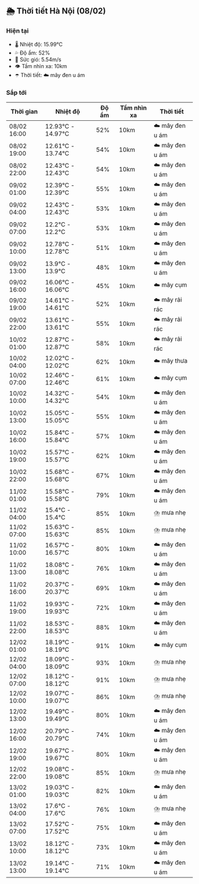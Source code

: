 ## 🌦️ Thời tiết Hà Nội (08/02)

### Hiện tại

- 🌡️ Nhiệt độ: 15.99℃
- 💦 Độ ẩm: 52%
- 💨 Sức gió: 5.54m/s
- 👁️ Tầm nhìn xa: 10km
- ☂️ Thời tiết: ☁️ mây đen u ám

### Sắp tới

| Thời gian | Nhiệt độ | Độ ẩm | Tầm nhìn xa | Thời tiết |
| --- | --- | --- | --- | --- |
| 08/02 16:00 | 12.93℃ - 14.97℃ | 52% | 10km | ☁️ mây đen u ám |
| 08/02 19:00 | 12.61℃ - 13.74℃ | 54% | 10km | ☁️ mây đen u ám |
| 08/02 22:00 | 12.43℃ - 12.43℃ | 54% | 10km | ☁️ mây đen u ám |
| 09/02 01:00 | 12.39℃ - 12.39℃ | 55% | 10km | ☁️ mây đen u ám |
| 09/02 04:00 | 12.43℃ - 12.43℃ | 53% | 10km | ☁️ mây đen u ám |
| 09/02 07:00 | 12.2℃ - 12.2℃ | 53% | 10km | ☁️ mây đen u ám |
| 09/02 10:00 | 12.78℃ - 12.78℃ | 51% | 10km | ☁️ mây đen u ám |
| 09/02 13:00 | 13.9℃ - 13.9℃ | 48% | 10km | ☁️ mây đen u ám |
| 09/02 16:00 | 16.06℃ - 16.06℃ | 45% | 10km | ☁️ mây cụm |
| 09/02 19:00 | 14.61℃ - 14.61℃ | 52% | 10km | ☁️ mây rải rác |
| 09/02 22:00 | 13.61℃ - 13.61℃ | 55% | 10km | ☁️ mây rải rác |
| 10/02 01:00 | 12.87℃ - 12.87℃ | 58% | 10km | ☁️ mây rải rác |
| 10/02 04:00 | 12.02℃ - 12.02℃ | 62% | 10km | ☁️ mây thưa |
| 10/02 07:00 | 12.46℃ - 12.46℃ | 61% | 10km | ☁️ mây cụm |
| 10/02 10:00 | 14.32℃ - 14.32℃ | 54% | 10km | ☁️ mây đen u ám |
| 10/02 13:00 | 15.05℃ - 15.05℃ | 55% | 10km | ☁️ mây đen u ám |
| 10/02 16:00 | 15.84℃ - 15.84℃ | 57% | 10km | ☁️ mây đen u ám |
| 10/02 19:00 | 15.57℃ - 15.57℃ | 62% | 10km | ☁️ mây đen u ám |
| 10/02 22:00 | 15.68℃ - 15.68℃ | 67% | 10km | ☁️ mây đen u ám |
| 11/02 01:00 | 15.58℃ - 15.58℃ | 79% | 10km | ☁️ mây đen u ám |
| 11/02 04:00 | 15.4℃ - 15.4℃ | 85% | 10km | ⛈️ mưa nhẹ |
| 11/02 07:00 | 15.63℃ - 15.63℃ | 85% | 10km | ⛈️ mưa nhẹ |
| 11/02 10:00 | 16.57℃ - 16.57℃ | 80% | 10km | ☁️ mây đen u ám |
| 11/02 13:00 | 18.08℃ - 18.08℃ | 76% | 10km | ☁️ mây đen u ám |
| 11/02 16:00 | 20.37℃ - 20.37℃ | 69% | 10km | ☁️ mây đen u ám |
| 11/02 19:00 | 19.93℃ - 19.93℃ | 72% | 10km | ☁️ mây đen u ám |
| 11/02 22:00 | 18.53℃ - 18.53℃ | 88% | 10km | ☁️ mây đen u ám |
| 12/02 01:00 | 18.19℃ - 18.19℃ | 91% | 10km | ☁️ mây cụm |
| 12/02 04:00 | 18.09℃ - 18.09℃ | 93% | 10km | ⛈️ mưa nhẹ |
| 12/02 07:00 | 18.12℃ - 18.12℃ | 91% | 10km | ⛈️ mưa nhẹ |
| 12/02 10:00 | 19.07℃ - 19.07℃ | 86% | 10km | ⛈️ mưa nhẹ |
| 12/02 13:00 | 19.49℃ - 19.49℃ | 80% | 10km | ☁️ mây đen u ám |
| 12/02 16:00 | 20.79℃ - 20.79℃ | 74% | 10km | ☁️ mây đen u ám |
| 12/02 19:00 | 19.67℃ - 19.67℃ | 80% | 10km | ☁️ mây đen u ám |
| 12/02 22:00 | 19.08℃ - 19.08℃ | 85% | 10km | ⛈️ mưa nhẹ |
| 13/02 01:00 | 19.03℃ - 19.03℃ | 82% | 10km | ☁️ mây đen u ám |
| 13/02 04:00 | 17.6℃ - 17.6℃ | 76% | 10km | ⛈️ mưa nhẹ |
| 13/02 07:00 | 17.52℃ - 17.52℃ | 75% | 10km | ☁️ mây đen u ám |
| 13/02 10:00 | 18.12℃ - 18.12℃ | 73% | 10km | ☁️ mây đen u ám |
| 13/02 13:00 | 19.14℃ - 19.14℃ | 71% | 10km | ☁️ mây đen u ám |
